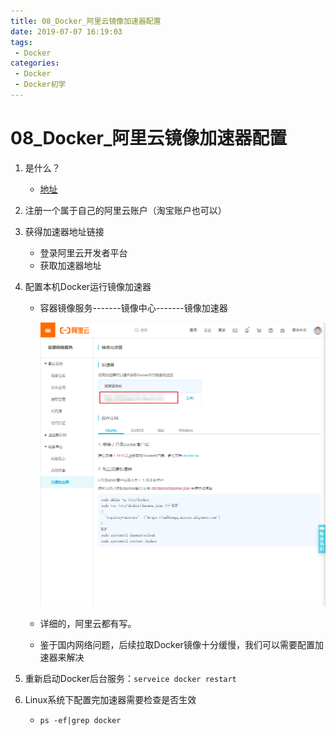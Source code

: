 ```yaml
---
title: 08_Docker_阿里云镜像加速器配置
date: 2019-07-07 ‏‎16:19:03
tags: 
 - Docker
categories:
 - Docker
 - Docker初学
---
```


# 08_Docker_阿里云镜像加速器配置

1. 是什么？

   - [地址](https://dev.aliyun.com/search.html)

2. 注册一个属于自己的阿里云账户（淘宝账户也可以）

3. 获得加速器地址链接

   - 登录阿里云开发者平台
   - 获取加速器地址

4. 配置本机Docker运行镜像加速器

   - 容器镜像服务-------镜像中心-------镜像加速器

     ![镜像加速器地址查看](https://raw.githubusercontent.com/tomxwd/ImageHosting/master/blog/Docker/08%E9%95%9C%E5%83%8F%E5%8A%A0%E9%80%9F%E5%99%A8%E5%9C%B0%E5%9D%80.png)

   - 详细的，阿里云都有写。

   - 鉴于国内网络问题，后续拉取Docker镜像十分缓慢，我们可以需要配置加速器来解决

5. 重新启动Docker后台服务：`serveice docker restart`

6. Linux系统下配置完加速器需要检查是否生效

   - `ps -ef|grep docker`